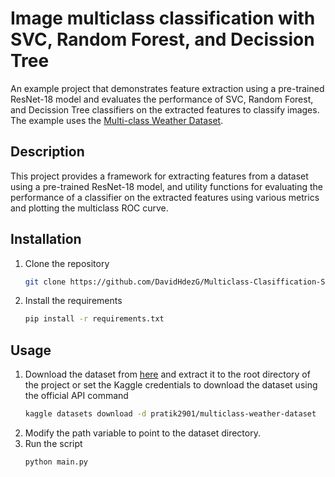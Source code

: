 # Image multiclass classification with SVC, Random Forest, and Decission Tree

An example project that demonstrates feature extraction using a pre-trained ResNet-18 model and evaluates the performance of SVC, Random Forest, and Decission Tree classifiers on the extracted features to classify images.
The example uses the [Multi-class Weather Dataset](https://www.kaggle.com/datasets/pratik2901/multiclass-weather-dataset).

## Description

This project provides a framework for extracting features from a dataset using a pre-trained ResNet-18 model, and utility functions for evaluating the performance of a classifier on the extracted features using various metrics and plotting the multiclass ROC curve.

## Installation

1. Clone the repository
   ```bash 
   git clone https://github.com/DavidHdezG/Multiclass-Clasiffication-SVC-RF-DT.git
   
2. Install the requirements
   ```bash 
   pip install -r requirements.txt

## Usage

1. Download the dataset from [here](https://www.kaggle.com/datasets/pratik2901/multiclass-weather-dataset) and extract it to the root directory of the project or set the Kaggle credentials to download the dataset using the official API command
   ```bash 
   kaggle datasets download -d pratik2901/multiclass-weather-dataset
2. Modify the path variable to point to the dataset directory.
3. Run the script
   ```bash 
   python main.py 
